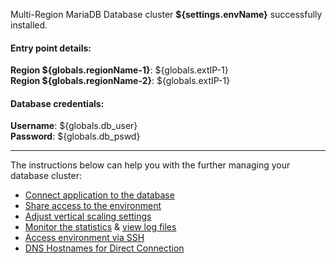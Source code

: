 Multi-Region MariaDB Database cluster **${settings.envName}** successfully installed.

#### Entry point details:    
**Region ${globals.regionName-1}**: ${globals.extIP-1}   
**Region ${globals.regionName-2}**: ${globals.extIP-1}   

#### Database credentials:   
**Username**: ${globals.db_user}  
**Password**: ${globals.db_pswd}  
___

The instructions below can help you with the further managing your database cluster:

- [Connect application to the database](https://docs.jelastic.com/database-connection)
- [Share access to the environment](https://docs.jelastic.com/share-environment)
- [Adjust vertical scaling settings](https://docs.jelastic.com/automatic-vertical-scaling)
- [Monitor the statistics](https://docs.jelastic.com/view-app-statistics) & [view log files](https://docs.jelastic.com/view-log-files)
- [Access environment via SSH](https://docs.jelastic.com/ssh-access)
- [DNS Hostnames for Direct Connection](https://jelastic.com/blog/dns-hostnames-for-direct-container-connection-at-jelastic-paas/)
